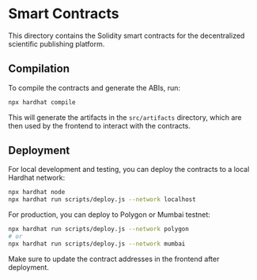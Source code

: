 
# Smart Contracts

This directory contains the Solidity smart contracts for the decentralized scientific publishing platform.

## Compilation

To compile the contracts and generate the ABIs, run:

```bash
npx hardhat compile
```

This will generate the artifacts in the `src/artifacts` directory, which are then used by the frontend to interact with the contracts.

## Deployment

For local development and testing, you can deploy the contracts to a local Hardhat network:

```bash
npx hardhat node
npx hardhat run scripts/deploy.js --network localhost
```

For production, you can deploy to Polygon or Mumbai testnet:

```bash
npx hardhat run scripts/deploy.js --network polygon
# or
npx hardhat run scripts/deploy.js --network mumbai
```

Make sure to update the contract addresses in the frontend after deployment.
